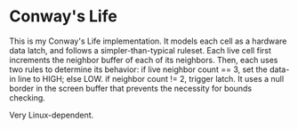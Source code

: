 # Conway's Life

This is my Conway's Life implementation. It models each cell as a hardware data latch, and follows a simpler-than-typical ruleset.
Each live cell first increments the neighbor buffer of each of its neighbors.
Then, each uses two rules to determine its behavior: if live neighbor count == 3, set the data-in line to HIGH; else LOW. if neighbor count != 2, trigger latch.
It uses a null border in the screen buffer that prevents the necessity for bounds checking.

Very Linux-dependent.
